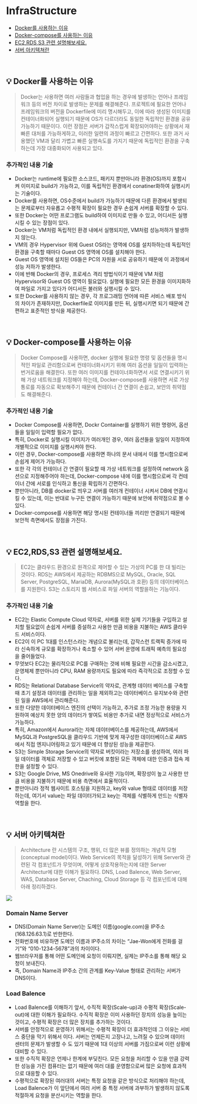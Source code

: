 # InfraStructure

- [Docker를 사용하는 이유](#%EF%B8%8F-docker를-사용하는-이유)
- [Docker-compose를 사용하는 이유](#%EF%B8%8F-docker-compose를-사용하는-이유)
- [EC2,RDS,S3 관련 설명해보세요.](#%EF%B8%8F-ec2,rdS,s3-관련-설명해보세요)
- [서버 아키텍쳐란](#%EF%B8%8F-서버-아키텍쳐란)

 
<br>

## 💡️ Docker를 사용하는 이유
> Docker는 사용하면 여러 사람들과 협업을 하는 경우에 발생하는 언어나 프레임워크 등의 버전 차이로 발생하는 문제를 해결해준다. 프로젝트에 필요한 언어나 프레임워크의 버전을 Dockerfile에 미리 명시해두고, 이에 따라 생성된 이미지를 컨테이너화되어 실행되기 때문에 OS가 다르더라도 동일한 독립적인 환경을 공유 가능하기 때문이다. 이런 장점은 서버가 갑작스럽게 확장되어야하는 상황에서 재빠른 대처를 가능하게하고, 이러한 일련의 과정이 빠르고 간편하다. 또한 과거 사용했던 VM과 달리 가볍고 빠른 실행속도를 가지기 때문에 독립적인 환경을 구축하는데 가장 대중화되어 사용되고 있다.


### 추가적인 내용 기술
- Docker는 runtime에 필요한 소스코드, 패키지 뿐만아니라 환경(OS)까지 포함시켜 이미지로 build가 가능하고, 이를 독립적인 환경에서 conatiner화하여 실행시키는 기술이다.
- Docker를 사용하면, OS수준에서 build가 가능하기 때문에 다른 환경에서 발생되는 문제로부터 자유롭고 수평적 확장이 필요한 경우 손쉽게 서버를 확장할 수 있다.
- 또한 Docker는 어떤 프로그램도 build하여 이미지로 만들 수 있고, 어디서든 실행시킬 수 있는 장점이 있다.
- Docker는 VM처럼 독립적인 환경 내에서 실행되지만, VM처럼 성능저하가 발생하지 않는다.
- VM의 경우 Hypervisor 위에 Guest OS라는 영역에 OS를 설치하하는데 독립적인 환경을 구축할 때마다 Guest OS 영역에 OS를 설치해야 한다.
- Guest OS 영역에 설치된 OS들은 PC의 자원을 서로 공유하기 때문에 이 과정에서 성능 저하가 발생한다.
- 이에 반해 Docker의 경우, 프로세스 격리 방법식이기 때문에 VM 처럼 Hypervisor와 Guest OS 영역이 필요없다. 실행에 필요한 모든 환경을 이미지화하여 파일로 가지고 있다가 어디서든 불러와 실행시킬 수 있다.
- 또한 Docker를 사용하지 않는 경우, 각 프로그래밍 언어에 따른 서비스 배포 방식의 차이가 존재하지만, Dockerfile로 이미지를 만든 뒤, 실행시키면 되기 때문에 간편하고 표준적인 방식을 제공한다.


<br>

## 💡️ Docker-compose를 사용하는 이유
> Docker Compose를 사용하면, docker 실행에 필요한 명령 및 옵션들을 명시적인 파일로 관리함으로써 컨테이너화시키기 위해 여러 옵션을 일일이 입력하는 번거로움을 해결한다. 또한 여러 이미지를 컨테이너화하면서 서로 연결시키기 위해 가상 네트워크를 지정해야 하는데, Docker-compose를 사용하면 서로 가상 통로를 자동으로 확보해주기 때문에 컨테이너 간 연결이 손쉽고, 보안의 취약점도 해결해준다.


### 추가적인 내용 기술
- Docker Compose를 사용하면, Dockr Container를 실행하기 위한 명령어, 옵션들을 일일이 입력할 필요가 없다.
- 특히, Docker로 실행시킬 이미지가 여러개인 경우, 여러 옵션들을 일일이 지정하여 개별적으로 이미지를 실행시켜야 한다.
- 이런 경우, Docker-compose를 사용하면 하나의 문서 내에서 이를 명시함으로써 손쉽게 제어가 가능하다.
- 또한 각 각의 컨테이너 간 연결이 필요할 때 가상 네트워크를 설정하여 network 옵션으로 지정해주어야 하는데, Docker-compose 내에 이를 명시함으로써 각 컨테이너 간에 서로를 인식하고 통신을 확립하기 간편하다.
- 뿐만아니라, DB를 docker로 띄우고 서버를 여러개 컨테이너 시켜서 DB에 연결시킬 수 있는데, 이는 반대로 누구든 연결이 가능하기 때문에 보안에 취약점으로 볼 수 있다.
- Docker-compose를 사용하면 해당 명시된 컨테이너들 끼리만 연결되기 때문에 보안적 측면에서도 장점을 가진다.

<br>

## 💡️ EC2,RDS,S3 관련 설명해보세요.
> EC2는 클라우드 환경으로 원격으로 제어할 수 있는 가상의 PC를 한 대 빌리는 것이다. RDS는 AWS에서 제공하는 RDBMS으로 MySQL, Oracle, SQL Server, PostgreSQL, MariaDB, Aurora(MySQL과 호환) 등의 데이터베이스를 지원한다. S3는 스토리지 웹 서비스로 파일 서버의 역할을하는 기능이다. 

### 추가적인 내용 기술
- EC2는 Elastic Compute Cloud 약자로, 서버를 위한 실제 기기들을 구입하고 설치할 필요없이 손쉽게 서버를 증설하고 사용한 만큼 비용을 지불하는 AWS 클라우드 서비스이다.
- EC2이 이 PC 1대를 인스턴스라는 개념으로 불리는데, 갑작스런 트랙픽 증가에 따라 신속하게 규모를 확장하거나 축소할 수 있어 서버 운영에 트래픽 예측의 필요성을 줄어들었다.
- 무엇보다 EC2는 물리적으로 PC를 구매하는 것에 비해 필요한 시간을 감소시켰고, 운영체제 뿐만아니라 CPU, RAM 용량까지도 필요에 따라 즉각적으로 조정할 수 있다.
- RDS는 Relational Database Service의 약자로, 관계형 데이터 베이스를 구축할 때 초기 설정과 데이터를 관리하는 일을 제외하고는 데이터베이스 유지보수와 관련된 일을 AWS에서 관리해준다.
- 또한 다양한 데이터베이스 엔진의 선택이 가능하고, 추가로 조정 가능한 용량을 지원하여 예상치 못한 양의 데이터가 쌓여도 비용만 추가로 내면 정상적으로 서비스가 가능하다.
- 특히, Amazon에서 Aurora라는 자체 데이터베이스를 제공하는데, AWS에서 MySQL과 PostgreSQL을 클라우드 기반에 맞게 재구성한 데이터베이스로 AWS에서 직접 엔지니어링하고 있기 때문에 더 향상된 성능을 제공한다.
- S3는 Simple Storage Service의 약자로 버킷이라는 저장소를 생성하여, 여러 파일 데이터를 객체로 저장할 수 있고 버킷에 포함된 모든 객체에 대한 인증과 접속 제한을 설정할 수 있다.
- S3는 Google Drive, MS Onedrive와 유사한 기능이며, 확장성이 높고 사용한 만큼 비용을 지불하기 때문에 비용 측면에서 효율적이다.
- 뿐만아니라 정적 웹사이트 호스팅을 지원하고, key와 value 형태로 데이터를 저장하는데, 여기서 value는 파일 데이터가되고 key는 객체를 식별하게 만드는 식별자 역할을 한다.

<br>

## 💡️ 서버 아키텍쳐란
>  Architecture 란 시스템의 구조, 행위, 더 많은 뷰를 정의하는 개념적 모형(conceptual model)이다. Web Service의 목적을 달성하기 위해 Server와 관련된 각 컴포넌트가 무엇이며, 어떻게 상호작용하는지에 대한 Server Architectur에 대한 이해가 필요하다. DNS, Load Balence, Web Server, WAS, Database Server, Chaching, Cloud Storage 등 각 컴포넌트에 대해 아래 정리하겠다.

![](https://velog.velcdn.com/images/jewon119/post/c8e29349-2e4d-4131-a773-f22688c47a4c/image.png)


### Domain Name Server
- DNS(Domain Name Server)는 도메인 이름(google.com)을 IP주소(168.126.63.1)로 반한한다.
- 전화번호에 비유하면 도메인 이름과 IP주소의 차이는 “Jae-Won에게 전화를 걸기”와 “010-1234-5678”과의 차이이다.
- 웹브라우저를 통해 어떤 도메인에 요청이 이뤄지면, 실제는 IP주소를 통해 해당 요청이 보내진다.
- 즉, Domain Name과 IP주소 간의 관계를 Key-Value 형태로 관리하는 서버가 DNS이다.

### Load Balence
- Load Balence를 이해하기 앞서, 수직적 확장(Scale-up)과 수평적 확장(Scale-out)에 대한 이해가 필요하다. 수직적 확장은 이미 사용하던 장치의 성능을 높이는 것이고, 수평적 확장은 더 많은 장치를 추가하는 것이다.
- 서버를 안정적으로 운영하기 위해서는 수평적 확장이 더 효과적인데 그 이유는 서비스 중단을 막기 위해서 이다. 서버는 언제든지 고장나고, 느려질 수 있으며 데이터 센터의 문제가 발생할 수 도 있기 때문에 1대 이상의 서버를 가짐으로써 이런 상황에 대비할 수 있다.
- 또한 수직적 확장은 언제나 한계에 부딪친다. 모든 요청을 처리할 수 있을 만큼 강력한 성능을 가진 컴퓨터는 없기 때문에 여러 대를 운영함으로써 많은 요청에 효과적으로 대응할 수 있다.
- 수평적으로 확장된 여러대의 서버는 특정 요청을 같은 방식으로 처리해야 하는데, Load Balence가 이 앞단에서 여러 서버 중 특정 서버에 과부하가 발생하지 않도록 적절하게 요청을 분산시키는 역할을 한다.